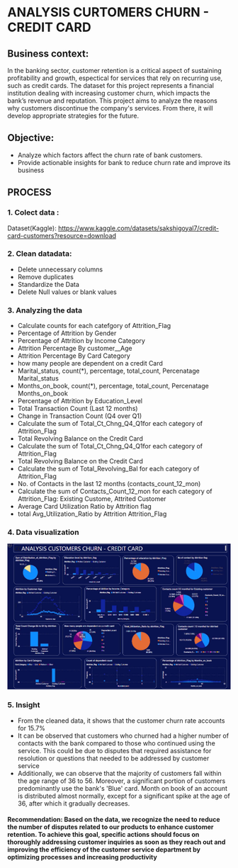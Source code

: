 # ANALYSIS CURTOMERS CHURN - CREDIT CARD

## Business context:

In the banking sector, customer retention is a critical aspect of sustaining profitability and growth,
espectical for services that rely on recurring use, such as credit cards. The dataset for this project represents a financial institution
dealing with increasing customer churn, which impacts the bank’s revenue and reputation. This project aims to analyze the reasons why customers discontinue the company's services. From there, it will develop appropriate strategies for the future.

## Objective:

- Analyze which factors affect the churn rate of bank customers.
- Provide actionable insights for bank to reduce churn rate and improve its business

## PROCESS

### 1. Colect data :

Dataset(Kaggle): https://www.kaggle.com/datasets/sakshigoyal7/credit-card-customers?resource=download

### 2. Clean datadata:

- Delete unnecessary columns
- Remove duplicates
- Standardize the Data
- Delete Null values or blank values

### 3. Analyzing the data

- Calculate counts for each catefgory of Attrition_Flag
- Percentage of Attrition by Gender
- Percentage of Attrition by Income Category
- Attrition Percentage By customer\_\_Age
- Attrition Percentage By Card Category
- how many people are dependent on a credit Card
- Marital_status, count(\*), percentage, total_count, Percenatage Marital_status
- Months_on_book, count(\*), percentage, total_count, Percenatage Months_on_book
- Percentage of Attrition by Education_Level
- Total Transaction Count (Last 12 months)
- Change in Transaction Count (Q4 over Q1)
- Calculate the sum of Total_Ct_Chng_Q4_Q1for each category of Attrition_Flag
- Total Revolving Balance on the Credit Card
- Calculate the sum of Total_Ct_Chng_Q4_Q1for each category of Attrition_Flag
- Total Revolving Balance on the Credit Card
- Calculate the sum of Total_Revolving_Bal for each category of Attrition_Flag
- No. of Contacts in the last 12 months (contacts_count_12_mon)
- Calculate the sum of Contacts_Count_12_mon for each category of Attrition_Flag: Existing Custome, Attrited Customer
- Average Card Utilization Ratio by Attrition flag
- total Avg_Utilization_Ratio by Attrition Attrition_Flag

### 4. Data visualization

![](./Dashboard_image.jpg)

### 5. Insight

- From the cleaned data, it shows that the customer churn rate accounts for 15.7%
- It can be observed that customers who churned had a higher number of contacts with the bank compared to those who continued using the service. This could be due to disputes that required assistance for resolution or questions that needed to be addressed by customer service
- Additionally, we can observe that the majority of customers fall within the age range of 36 to 56. Moreover, a significant portion of customers predominantly use the bank's 'Blue' card. Month on book of an account is distributed almost normally, except for a significant spike at the age of 36, after which it gradually decreases.

#### Recommendation: Based on the data, we recognize the need to reduce the number of disputes related to our products to enhance customer retention. To achieve this goal, specific actions should focus on thoroughly addressing customer inquiries as soon as they reach out and improving the efficiency of the customer service department by optimizing processes and increasing productivity

